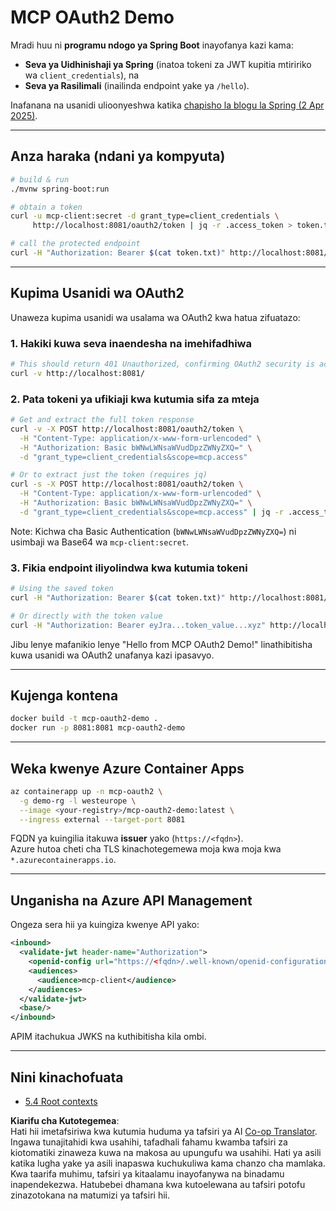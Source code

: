 <!--
CO_OP_TRANSLATOR_METADATA:
{
  "original_hash": "0a7083e660ca0d85fd6a947514c61993",
  "translation_date": "2025-07-14T00:43:15+00:00",
  "source_file": "05-AdvancedTopics/mcp-oauth2-demo/README.md",
  "language_code": "sw"
}
-->
# MCP OAuth2 Demo

Mradi huu ni **programu ndogo ya Spring Boot** inayofanya kazi kama:

* **Seva ya Uidhinishaji ya Spring** (inatoa tokeni za JWT kupitia mtiririko wa `client_credentials`), na  
* **Seva ya Rasilimali** (inailinda endpoint yake ya `/hello`).

Inafanana na usanidi ulioonyeshwa katika [chapisho la blogu la Spring (2 Apr 2025)](https://spring.io/blog/2025/04/02/mcp-server-oauth2).

---

## Anza haraka (ndani ya kompyuta)

```bash
# build & run
./mvnw spring-boot:run

# obtain a token
curl -u mcp-client:secret -d grant_type=client_credentials \
     http://localhost:8081/oauth2/token | jq -r .access_token > token.txt

# call the protected endpoint
curl -H "Authorization: Bearer $(cat token.txt)" http://localhost:8081/hello
```

---

## Kupima Usanidi wa OAuth2

Unaweza kupima usanidi wa usalama wa OAuth2 kwa hatua zifuatazo:

### 1. Hakiki kuwa seva inaendesha na imehifadhiwa

```bash
# This should return 401 Unauthorized, confirming OAuth2 security is active
curl -v http://localhost:8081/
```

### 2. Pata tokeni ya ufikiaji kwa kutumia sifa za mteja

```bash
# Get and extract the full token response
curl -v -X POST http://localhost:8081/oauth2/token \
  -H "Content-Type: application/x-www-form-urlencoded" \
  -H "Authorization: Basic bWNwLWNsaWVudDpzZWNyZXQ=" \
  -d "grant_type=client_credentials&scope=mcp.access"

# Or to extract just the token (requires jq)
curl -s -X POST http://localhost:8081/oauth2/token \
  -H "Content-Type: application/x-www-form-urlencoded" \
  -H "Authorization: Basic bWNwLWNsaWVudDpzZWNyZXQ=" \
  -d "grant_type=client_credentials&scope=mcp.access" | jq -r .access_token > token.txt
```

Note: Kichwa cha Basic Authentication (`bWNwLWNsaWVudDpzZWNyZXQ=`) ni usimbaji wa Base64 wa `mcp-client:secret`.

### 3. Fikia endpoint iliyolindwa kwa kutumia tokeni

```bash
# Using the saved token
curl -H "Authorization: Bearer $(cat token.txt)" http://localhost:8081/hello

# Or directly with the token value
curl -H "Authorization: Bearer eyJra...token_value...xyz" http://localhost:8081/hello
```

Jibu lenye mafanikio lenye "Hello from MCP OAuth2 Demo!" linathibitisha kuwa usanidi wa OAuth2 unafanya kazi ipasavyo.

---

## Kujenga kontena

```bash
docker build -t mcp-oauth2-demo .
docker run -p 8081:8081 mcp-oauth2-demo
```

---

## Weka kwenye **Azure Container Apps**

```bash
az containerapp up -n mcp-oauth2 \
  -g demo-rg -l westeurope \
  --image <your-registry>/mcp-oauth2-demo:latest \
  --ingress external --target-port 8081
```

FQDN ya kuingilia itakuwa **issuer** yako (`https://<fqdn>`).  
Azure hutoa cheti cha TLS kinachotegemewa moja kwa moja kwa `*.azurecontainerapps.io`.

---

## Unganisha na **Azure API Management**

Ongeza sera hii ya kuingiza kwenye API yako:

```xml
<inbound>
  <validate-jwt header-name="Authorization">
    <openid-config url="https://<fqdn>/.well-known/openid-configuration"/>
    <audiences>
      <audience>mcp-client</audience>
    </audiences>
  </validate-jwt>
  <base/>
</inbound>
```

APIM itachukua JWKS na kuthibitisha kila ombi.

---

## Nini kinachofuata

- [5.4 Root contexts](../mcp-root-contexts/README.md)

**Kiarifu cha Kutotegemea**:  
Hati hii imetafsiriwa kwa kutumia huduma ya tafsiri ya AI [Co-op Translator](https://github.com/Azure/co-op-translator). Ingawa tunajitahidi kwa usahihi, tafadhali fahamu kwamba tafsiri za kiotomatiki zinaweza kuwa na makosa au upungufu wa usahihi. Hati ya asili katika lugha yake ya asili inapaswa kuchukuliwa kama chanzo cha mamlaka. Kwa taarifa muhimu, tafsiri ya kitaalamu inayofanywa na binadamu inapendekezwa. Hatubebei dhamana kwa kutoelewana au tafsiri potofu zinazotokana na matumizi ya tafsiri hii.